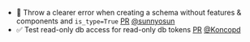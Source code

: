 - 🐛 Throw a clearer error when creating a schema without features & components and `is_type=True` [PR](https://github.com/laminlabs/lamindb/pull/3092) [@sunnyosun](https://github.com/sunnyosun)
- ✅ Test read-only db access for read-only db tokens [PR](https://github.com/laminlabs/lamindb/pull/3055) [@Koncopd](https://github.com/Koncopd)
